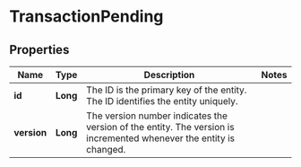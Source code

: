 
# TransactionPending

## Properties
Name | Type | Description | Notes
------------ | ------------- | ------------- | -------------
**id** | **Long** | The ID is the primary key of the entity. The ID identifies the entity uniquely. | 
**version** | **Long** | The version number indicates the version of the entity. The version is incremented whenever the entity is changed. | 



